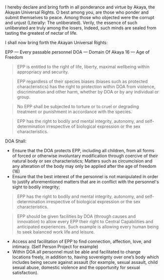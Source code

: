
I hereby declare and bring forth in all ponderance and virtue by Akaya, the Akayan Universal Rights. O best among you, are those who ponder and submit themselves to peace. Among those who objected were the corrupt and unjust (Literally: The unliberated).  Verily, the essence of such unliberated are truly among the losers, Indeed, such minds are sealed from tasting the greatest of nectar of life.

I shall now bring forth the Akayan Universal Rights:

EPP — Every passable personnel 
DOA  — Domain Of Akaya
16 — Age of Freedom

> EPP is entitled to the right of life, liberty, maximal wellbeing within appropriacy and security. 

> EPP regardless of their species biases (biases such as protected characteristics) has the right to protection within DOA from violence, discrimination and other harm, whether by DOA or by any individual or group.

> No EPP shall be subjected to torture or to cruel or degrading treatment or punishment in accordance with the species.


> EPP has the right to bodily and mental integrity, autonomy, and self-determination irrespective of biological expression or the sex characteristics.

DOA Shall:

-  Ensure that the DOA protects EPP, including all children, from all forms of forced or otherwise involuntary modification through coercive of their natural body or sex characteristics; Matters such as circumcision and any alteration of the body may only be applied after the age of freedom (16)
- Ensure that the best interest of the personnel is not manipulated in order to justify aforementioned matters that are in conflict with the personnel's sight to bodily integrity;


> EPP has the right to bodily and mental integrity, autonomy, and self-determination irrespective of biological expression or the sex characteristics.



> EPP should be given facilities by DOA (through causes and innovation) to allow every EPP their right to Central Capabilities and anticipated experiences. Such example is allowing every human being to seek balanced work life and leisure.

- Access and facilitation of EPP to find connection, affection, love, and intimacy.  (Self Person Project for example)
- Within DOA all personnel must be able and facilitated to change locations freely, in addition to, having sovereignty over one’s body which includes being secure against assault (for example, sexual assault, child sexual abuse, domestic violence and the opportunity for sexual satisfaction).

